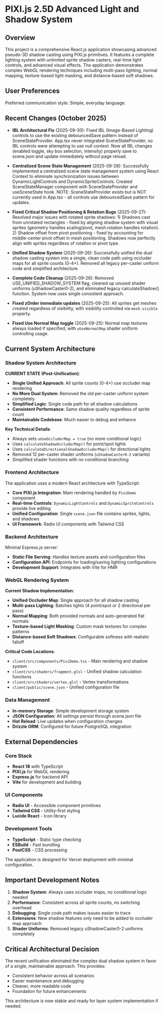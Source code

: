 # PIXI.js 2.5D Advanced Light and Shadow System

## Overview

This project is a comprehensive React.js application showcasing advanced pseudo-3D shadow casting using PIXI.js primitives. It features a complete lighting system with unlimited sprite shadow casters, real-time light controls, and advanced visual effects. The application demonstrates complex WebGL rendering techniques including multi-pass lighting, normal mapping, texture-based light masking, and distance-based soft shadows.

## User Preferences

Preferred communication style: Simple, everyday language.

## Recent Changes (October 2025)

- **IBL Architectural Fix** (2025-09-30): Fixed IBL (Image-Based Lighting) controls to use the existing debouncedSave pattern instead of SceneStateProvider. App.tsx never integrated SceneStateProvider, so IBL controls were attempting to use null context. Now all IBL changes (enabled toggle, sky box selection, intensity) properly save to scene.json and update immediately without page reload.

- **Centralized Scene State Management** (2025-09-28): Successfully implemented a centralized scene state management system using React Context to eliminate synchronization issues between DynamicLightControls and DynamicSpriteControls. Created SceneStateManager component with SceneStateProvider and useSceneState hook. NOTE: SceneStateProvider exists but is NOT currently used in App.tsx - all controls use debouncedSave pattern for updates.

- **Fixed Critical Shadow Positioning & Rotation Bugs** (2025-09-27): Resolved major issues with rotated sprite shadows: 1) Shadows cast from unrotated rectangles - fixed by aligning shadow system with visual sprites (geometry handles scaling/pivot, mesh.rotation handles rotation). 2) Shadow offset from pivot positioning - fixed by accounting for middle-center pivot offset in mesh positioning. Shadows now perfectly align with sprites regardless of rotation or pivot type.
- **Unified Shadow System** (2025-09-26): Successfully unified the dual shadow casting system into a single, clean code path using occluder maps for all sprite counts (0-4+). Removed all legacy per-caster uniform code and simplified architecture.
- **Complete Code Cleanup** (2025-09-26): Removed USE_UNIFIED_SHADOW_SYSTEM flag, cleaned up unused shader uniforms (uShadowCaster0-2), and eliminated legacy calculateShadow() function. System now uses single consistent approach.
- **Fixed zOrder immediate updates** (2025-09-25): All sprites get meshes created regardless of visibility, with visibility controlled via `mesh.visible` property.
- **Fixed Use Normal Map toggle** (2025-09-25): Normal map textures always loaded if specified, with `uUseNormalMap` shader uniform controlling usage.

## Current System Architecture

### Shadow System Architecture

**CURRENT STATE (Post-Unification)**:
- **Single Unified Approach**: All sprite counts (0-4+) use occluder map rendering
- **No More Dual System**: Removed the old per-caster uniform system completely
- **Simplified Logic**: Single code path for all shadow calculations
- **Consistent Performance**: Same shadow quality regardless of sprite count
- **Maintainable Codebase**: Much easier to debug and enhance

**Key Technical Details**:
- Always sets `uUseOccluderMap = true` (no more conditional logic)
- Uses `calculateShadowOccluderMap()` for point/spot lights
- Uses `calculateDirectionalShadowOccluderMap()` for directional lights
- Removed 12 per-caster shader uniforms (`uShadowCaster0-2` variants)
- Simplified shader functions with no conditional branching

### Frontend Architecture

The application uses a modern React architecture with TypeScript:

- **Core PIXI.js Integration**: Main rendering handled by `PixiDemo` component
- **Real-time Controls**: `DynamicLightControls` and `DynamicSpriteControls` provide live editing
- **Unified Configuration**: Single `scene.json` file contains sprites, lights, and shadows
- **UI Framework**: Radix UI components with Tailwind CSS

### Backend Architecture

Minimal Express.js server:
- **Static File Serving**: Handles texture assets and configuration files
- **Configuration API**: Endpoints for loading/saving lighting configurations
- **Development Support**: Integrates with Vite for HMR

### WebGL Rendering System

**Current Shadow Implementation**:
- **Unified Occluder Map**: Single approach for all shadow casting
- **Multi-pass Lighting**: Batches lights (4 point/spot or 2 directional per pass)  
- **Normal Mapping**: Both provided normals and auto-generated flat normals
- **Texture-based Light Masking**: Custom mask textures for complex patterns
- **Distance-based Soft Shadows**: Configurable softness with realistic falloff

**Critical Code Locations**:
- `client/src/components/PixiDemo.tsx` - Main rendering and shadow system
- `client/src/shaders/fragment.glsl` - Unified shadow calculation functions
- `client/src/shaders/vertex.glsl` - Vertex transformations
- `client/public/scene.json` - Unified configuration file

### Data Management

- **In-memory Storage**: Simple development storage system
- **JSON Configuration**: All settings persist through scene.json file
- **Hot Reload**: Live updates when configuration changes
- **Drizzle ORM**: Configured for future PostgreSQL integration

## External Dependencies

### Core Stack
- **React 18** with TypeScript
- **PIXI.js** for WebGL rendering  
- **Express.js** for backend API
- **Vite** for development and building

### UI Components  
- **Radix UI** - Accessible component primitives
- **Tailwind CSS** - Utility-first styling
- **Lucide React** - Icon library

### Development Tools
- **TypeScript** - Static type checking
- **ESBuild** - Fast bundling
- **PostCSS** - CSS processing

The application is designed for Vercel deployment with minimal configuration.

## Important Development Notes

1. **Shadow System**: Always uses occluder maps, no conditional logic needed
2. **Performance**: Consistent across all sprite counts, no switching overhead
3. **Debugging**: Single code path makes issues easier to trace
4. **Extensions**: New shadow features only need to be added to occluder map approach
5. **Shader Uniforms**: Removed legacy uShadowCaster0-2 uniforms completely

## Critical Architectural Decision

The recent unification eliminated the complex dual shadow system in favor of a single, maintainable approach. This provides:
- Consistent behavior across all scenarios
- Easier maintenance and debugging  
- Cleaner, more readable code
- Foundation for future enhancements

This architecture is now stable and ready for layer system implementation if needed.